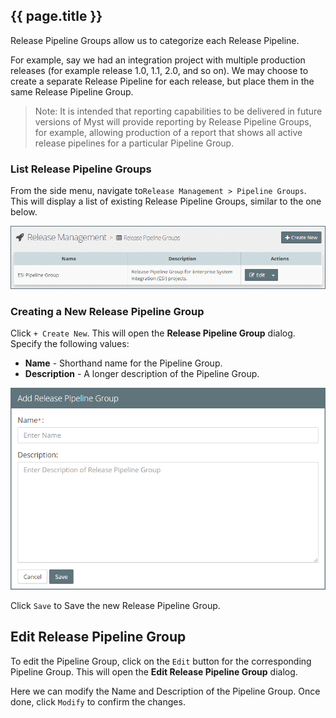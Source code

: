 ## {{ page.title }}

Release Pipeline Groups allow us to categorize each Release Pipeline. 

For example, say we had an integration project with multiple production releases (for example release 1.0, 1.1, 2.0, and so on). We may choose to create a separate Release Pipeline for each release, but place them in the same Release Pipeline Group.

> Note: It is intended that reporting capabilities to be delivered in future versions of Myst will provide reporting by Release Pipeline Groups, for example, allowing production of a report that shows all active release pipelines for a particular Pipeline Group.

### List Release Pipeline Groups
From the side menu, navigate to`Release Management > Pipeline Groups`. This will display a list of existing Release Pipeline Groups, similar to the one below.

![](img/releasePipelineGroupsList.png)

### Creating a New Release Pipeline Group
Click `+ Create New`. This will open the **Release Pipeline Group** dialog. Specify the following values:

* **Name** - Shorthand name for the Pipeline Group.
* **Description** - A longer description of the Pipeline Group.

![](img/releasePipelineGroupsAdd.png)

Click `Save` to Save the new Release Pipeline Group.

## Edit Release Pipeline Group
To edit the Pipeline Group, click on the `Edit` button for the corresponding Pipeline Group. This will open the **Edit Release Pipeline Group** dialog.

Here we can modify the Name and Description of the Pipeline Group. Once done, click `Modify` to confirm the changes.





